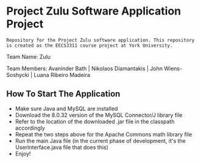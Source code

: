 # Project Zulu Software Application Project
	Repository for the Project Zulu software application. This repository is created as the EECS3311 course project at York University.

Team Name: Zulu

Team Members: Avaninder Bath | Nikolaos Diamantakis | John Wiens-Soshycki | Luana Ribeiro Madeira

## How To Start The Application
- Make sure Java and MySQL are installed
- Download the 8.0.32 version of the MySQL Connector/J library file
- Refer to the location of the downloaded .jar file in the classpath accordingly
- Repeat the two steps above for the Apache Commons math library file
- Run the main Java file (in the current phase of development, it's the UserInterface.java file that does this)
- Enjoy!
